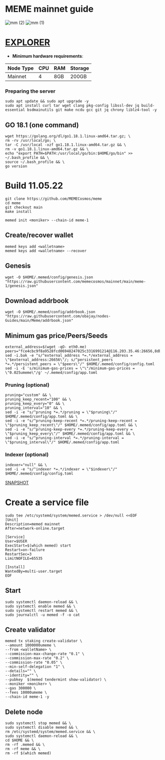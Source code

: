 # MEME mainnet guide
![mm (2)](https://user-images.githubusercontent.com/44331529/180606614-565409bd-fa7e-4e50-990d-b2e47614d172.png)
![mm (1)](https://user-images.githubusercontent.com/44331529/180606616-069f9ce4-ffc4-4c0b-ac08-19e168054991.png)


[EXPLORER](https://ping.pub/meme/staking)
=
- **Minimum hardware requirements**:

| Node Type |CPU | RAM  | Storage  | 
|-----------|----|------|----------|
| Mainnet   |   4| 8GB  | 200GB    |

### Preparing the server

    sudo apt update && sudo apt upgrade -y
    sudo apt install curl tar wget clang pkg-config libssl-dev jq build-essential bsdmainutils git make ncdu gcc git jq chrony liblz4-tool -y

## GO 18.1 (one command)

    wget https://golang.org/dl/go1.18.1.linux-amd64.tar.gz; \
    rm -rv /usr/local/go; \
    tar -C /usr/local -xzf go1.18.1.linux-amd64.tar.gz && \
    rm -v go1.18.1.linux-amd64.tar.gz && \
    echo "export PATH=$PATH:/usr/local/go/bin:$HOME/go/bin" >> ~/.bash_profile && \
    source ~/.bash_profile && \
    go version

# Build 11.05.22

    git clone https://github.com/MEMECosmos/meme
    cd meme
    git checkout main
    make install
    
    memed init <moniker> --chain-id meme-1

## Create/recover wallet

    memed keys add <walletname>
    memed keys add <walletname> --recover

## Genesis

    wget -O $HOME/.memed/config/genesis.json "https://raw.githubusercontent.com/memecosmos/mainnet/main/meme-1/genesis.json"

## Download addrbook

    wget -O $HOME/.memed/config/addrbook.json "https://raw.githubusercontent.com/obajay/nodes-Guides/main/Meme/addrbook.json"


## Minimum gas price/Peers/Seeds

    external_address=$(wget -qO- eth0.me)
    peers="fce4cbc9f8a9528fcd06948247025c3316991214@116.203.35.46:26656,8db6d048af7c3cbbded64a13e107deac0ecd4e0b@157.230.58.197:26656,0bff1a09a775f3f48125e2608e5425d9916be9ec@157.230.58.200:26656,f51b8d710dd6a556694a5bd414c0e21753027b95@188.166.97.38:26656,7f8d0d370ea72608fa74d0b6698a7979ab510449@188.166.104.46:26656,bbce4f689582db49d7a93cb2baf94d95aa72f43b@137.184.13.23:26656,81ca4565e35d3c3f9cf6cf6d8d1fe7e6c4a2e490@207.148.2.119:26656,1e2a4e7c513d1ba267fe2e689d4dfe6d6105f644@155.138.255.208:26656"
    sed -i.bak -e "s/^external_address *=.*/external_address = \"$external_address:26656\"/; s/^persistent_peers *=.*/persistent_peers = \"$peers\"/" $HOME/.memed/config/config.toml
    sed -i -E 's/minimum-gas-prices = \"\"/minimum-gas-prices = \"0.025umeme\"/g' ~/.memed/config/app.toml

### Pruning (optional)

    pruning="custom" && \
    pruning_keep_recent="100" && \
    pruning_keep_every="0" && \
    pruning_interval="10" && \
    sed -i -e "s/^pruning *=.*/pruning = \"$pruning\"/" $HOME/.memed/config/app.toml && \
    sed -i -e "s/^pruning-keep-recent *=.*/pruning-keep-recent = \"$pruning_keep_recent\"/" $HOME/.memed/config/app.toml && \
    sed -i -e "s/^pruning-keep-every *=.*/pruning-keep-every = \"$pruning_keep_every\"/" $HOME/.memed/config/app.toml && \
    sed -i -e "s/^pruning-interval *=.*/pruning-interval = \"$pruning_interval\"/" $HOME/.memed/config/app.toml

### Indexer (optional)

    indexer="null" && \
    sed -i -e "s/^indexer *=.*/indexer = \"$indexer\"/" $HOME/.memed/config/config.toml

[SNAPSHOT](https://polkachu.com/tendermint_snapshots/meme)


# Create a service file

    sudo tee /etc/systemd/system/memed.service > /dev/null <<EOF
    [Unit]
    Description=memed mainnet
    After=network-online.target

    [Service]
    User=$USER
    ExecStart=$(which memed) start
    Restart=on-failure
    RestartSec=3
    LimitNOFILE=65535

    [Install]
    WantedBy=multi-user.target
    EOF

## Start

    sudo systemctl daemon-reload && \ 
    sudo systemctl enable memed && \
    sudo systemctl restart memed && \
    sudo journalctl -u memed -f -o cat

## Create validator


    memed tx staking create-validator \
    --amount 1000000umeme \
    --from <walletName> \
    --commission-max-change-rate "0.1" \
    --commission-max-rate "0.2" \
    --commission-rate "0.05" \
    --min-self-delegation "1" \
    --details="" \
    --identity="" \
    --pubkey  $(memed tendermint show-validator) \
    --moniker <moniker> \
    --gas 300000 \
    --fees 10000umeme \
    --chain-id meme-1 -y


## Delete node
    sudo systemctl stop memed && \
    sudo systemctl disable memed && \
    rm /etc/systemd/system/memed.service && \
    sudo systemctl daemon-reload && \
    cd $HOME && \
    rm -rf .memed && \
    rm -rf meme && \
    rm -rf $(which memed)

